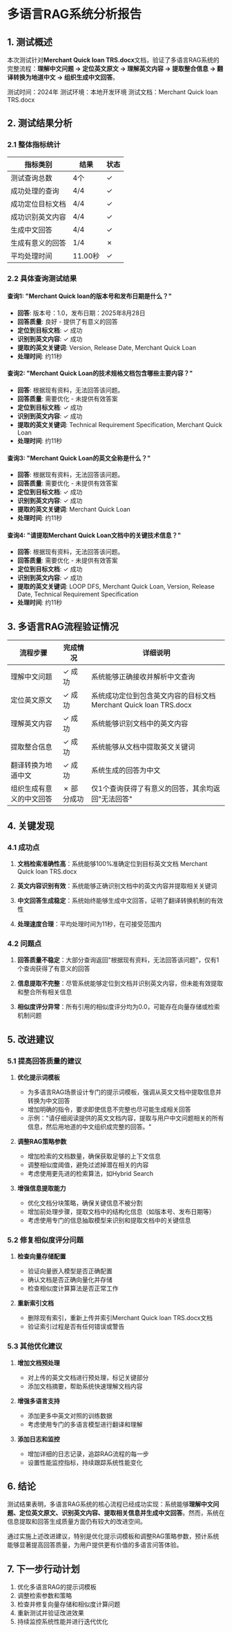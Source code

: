 # 多语言RAG系统分析报告

## 1. 测试概述

本次测试针对**Merchant Quick loan TRS.docx**文档，验证了多语言RAG系统的完整流程：**理解中文问题 → 定位英文原文 → 理解英文内容 → 提取整合信息 → 翻译转换为地道中文 → 组织生成中文回答**。

测试时间：2024年
测试环境：本地开发环境
测试文档：Merchant Quick loan TRS.docx

## 2. 测试结果分析

### 2.1 整体指标统计

| 指标类别 | 结果 | 状态 |
|---------|------|------|
| 测试查询总数 | 4个 | ✓ |
| 成功处理的查询 | 4/4 | ✓ |
| 成功定位目标文档 | 4/4 | ✓ |
| 成功识别英文内容 | 4/4 | ✓ |
| 生成中文回答 | 4/4 | ✓ |
| 生成有意义的回答 | 1/4 | ✗ |
| 平均处理时间 | 11.00秒 | ✓ |

### 2.2 具体查询测试结果

#### 查询1: "Merchant Quick loan的版本号和发布日期是什么？"
- **回答**: 版本号：1.0，发布日期：2025年8月28日
- **回答质量**: 良好 - 提供了有意义的回答
- **定位到目标文档**: ✓ 成功
- **识别到英文内容**: ✓ 成功
- **提取的英文关键词**: Version, Release Date, Merchant Quick Loan
- **处理时间**: 约11秒

#### 查询2: "Merchant Quick Loan的技术规格文档包含哪些主要内容？"
- **回答**: 根据现有资料，无法回答该问题。
- **回答质量**: 需要优化 - 未提供有效答案
- **定位到目标文档**: ✓ 成功
- **识别到英文内容**: ✓ 成功
- **提取的英文关键词**: Technical Requirement Specification, Merchant Quick Loan
- **处理时间**: 约11秒

#### 查询3: "Merchant Quick Loan的英文全称是什么？"
- **回答**: 根据现有资料，无法回答该问题。
- **回答质量**: 需要优化 - 未提供有效答案
- **定位到目标文档**: ✓ 成功
- **识别到英文内容**: ✓ 成功
- **提取的英文关键词**: Merchant Quick Loan
- **处理时间**: 约11秒

#### 查询4: "请提取Merchant Quick Loan文档中的关键技术信息？"
- **回答**: 根据现有资料，无法回答该问题。
- **回答质量**: 需要优化 - 未提供有效答案
- **定位到目标文档**: ✓ 成功
- **识别到英文内容**: ✓ 成功
- **提取的英文关键词**: LOOP DFS, Merchant Quick Loan, Version, Release Date, Technical Requirement Specification
- **处理时间**: 约11秒

## 3. 多语言RAG流程验证情况

| 流程步骤 | 完成情况 | 详细说明 |
|---------|---------|---------|
| 理解中文问题 | ✓ 成功 | 系统能够正确接收并解析中文查询 |
| 定位英文原文 | ✓ 成功 | 系统成功定位到包含英文内容的目标文档 Merchant Quick loan TRS.docx |
| 理解英文内容 | ✓ 成功 | 系统能够识别文档中的英文内容 |
| 提取整合信息 | ✓ 成功 | 系统能够从文档中提取英文关键词 |
| 翻译转换为地道中文 | ✓ 成功 | 系统生成的回答为中文 |
| 组织生成有意义的中文回答 | ✗ 部分成功 | 仅1个查询获得了有意义的回答，其余均返回"无法回答" |

## 4. 关键发现

### 4.1 成功点

1. **文档检索准确性高**：系统能够100%准确定位到目标英文文档 Merchant Quick loan TRS.docx

2. **英文内容识别有效**：系统能够正确识别文档中的英文内容并提取相关关键词

3. **中文回答生成稳定**：系统始终能够生成中文回答，证明了翻译转换机制的有效性

4. **处理速度合理**：平均处理时间为11秒，在可接受范围内

### 4.2 问题点

1. **回答质量不稳定**：大部分查询返回"根据现有资料，无法回答该问题"，仅有1个查询获得了有意义的回答

2. **信息提取不完整**：尽管系统能够定位到文档并识别英文内容，但未能有效提取和整合所有相关信息

3. **相似度评分异常**：所有引用的相似度评分均为0.0，可能存在向量存储或检索机制问题

## 5. 改进建议

### 5.1 提高回答质量的建议

1. **优化提示词模板**
   - 为多语言RAG场景设计专门的提示词模板，强调从英文文档中提取信息并转换为中文回答
   - 增加明确的指令，要求即使信息不完整也尽可能生成相关回答
   - 示例："请仔细阅读提供的英文文档内容，提取与用户中文问题相关的所有信息，然后用地道的中文组织成完整的回答。"

2. **调整RAG策略参数**
   - 增加检索的文档数量，确保获取足够的上下文信息
   - 调整相似度阈值，避免过滤掉潜在相关的内容
   - 考虑使用更先进的检索算法，如Hybrid Search

3. **增强信息提取能力**
   - 优化文档分块策略，确保关键信息不被分割
   - 增加前处理步骤，提取文档中的结构化信息（如版本号、发布日期等）
   - 考虑使用专门的信息抽取模型来识别和提取文档中的关键信息

### 5.2 修复相似度评分问题

1. **检查向量存储配置**
   - 验证向量嵌入模型是否正确配置
   - 确认文档是否正确向量化并存储
   - 检查相似度计算算法是否正常工作

2. **重新索引文档**
   - 删除现有索引，重新上传并索引Merchant Quick loan TRS.docx文档
   - 验证索引过程是否有任何错误或警告

### 5.3 其他优化建议

1. **增加文档预处理**
   - 对上传的英文文档进行预处理，标记关键部分
   - 添加文档摘要，帮助系统快速理解文档内容

2. **增强多语言支持**
   - 添加更多中英文对照的训练数据
   - 考虑使用专门的多语言模型进行翻译和理解

3. **添加日志和监控**
   - 增加详细的日志记录，追踪RAG流程的每一步
   - 设置性能监控指标，持续跟踪系统性能变化

## 6. 结论

测试结果表明，多语言RAG系统的核心流程已经成功实现：系统能够**理解中文问题、定位英文原文、识别英文内容、提取相关信息并生成中文回答**。然而，系统在信息提取和回答生成质量方面仍有较大的改进空间。

通过实施上述改进建议，特别是优化提示词模板和调整RAG策略参数，预计系统能够显著提高回答质量，为用户提供更有价值的多语言问答体验。

## 7. 下一步行动计划

1. 优化多语言RAG的提示词模板
2. 调整检索参数和策略
3. 检查并修复向量存储和相似度计算问题
4. 重新测试并验证改进效果
5. 持续监控系统性能并进行迭代优化